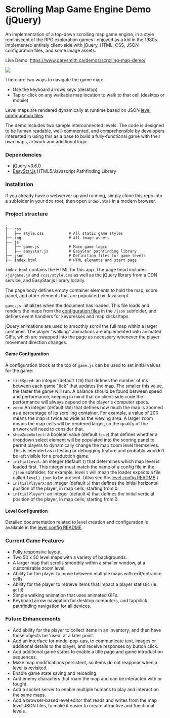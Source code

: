 # Scrolling Map Game Engine Demo (jQuery)

An implementation of a top-down scrolling map game engine, in a style reminiscent of the RPG exploration games I enjoyed as a kid in the 1980s. Implemented entirely client-side with jQuery, HTML, CSS, JSON configuration files, and some image assets. 

Live Demo: <a href="https://www.garysmith.ca/demos/scrolling-map-demo/" target="_blank">https://www.garysmith.ca/demos/scrolling-map-demo/</a>

<a href="https://www.garysmith.ca/demos/scrolling-map-demo/" target="_blank"><img src="https://www.garysmith.ca/assets/demo-scroll-map-screen-grabs.png" /></a>

There are two ways to navigate the game map: 

 - Use the keyboard arrows keys (desktop)
 - Tap or click on any walkable map location to walk to that cell (desktop or mobile)

Level maps are rendered dynamically at runtime based on JSON [level configuration files](https://github.com/garyesmith/scrolling-map-game-engine-demo/tree/master/json). 

The demo includes two sample interconnected levels. The code is designed to be human readable, well-commented, and comprehensible by developers interested in using this as a base to build a fully-functional game with their own maps, artwork and additional logic.


### Dependencies

- jQuery v3.6.0 
- [EasyStar.js](https://github.com/prettymuchbryce/easystarjs) HTML5/Javascript Pathfinding Library


### Installation

If you already have a webserver up and running, simply clone this repo into a subfolder in your doc root, then open `index.html` in a modern browser.


### Project structure

```
.
├── css
│   ├── style.css           # All static game styles
├── img                     # All image assets
├── js                     
│   ├── game.js             # Main game logic
│   ├── easystar.js         # EasyStar pathfinding library
├── json                    # Definition files for game levels
├── index.html              # HTML elements and start page
```

`index.html` contains the HTML for this app. The page head includes `/js/game.js` and `/css/style.css` as well as the jQuery library from a CDN service, and EasyStar.js library locally. 

The page body defines empty container elements to hold the map, score panel, and other elements that are populated by Javascript. 

`game.js` initializes when the document has loaded. This file loads and renders the maps from the [configuration files](https://github.com/garyesmith/scrolling-map-game-engine-demo/tree/master/json) in the `/json` subfolder, and defines event handlers for keypresses and map clicks/taps. 

jQuery animations are used to smoothly scroll the full map within a larger container. The player "walking" animations are implemented with animated GIFs, which are swapped into the page as necessary whenever the player movement direction changes.


#### Game Configuration

A configuration block at the top of `game.js` can be used to set initial values for the game:
- `tickSpeed`: an integer (default `120`) that defines the number of ms between each game "tick" that updates the map. The smaller this value, the faster the game will run. A balance should be found between speed and performance, keeping in mind that on client-side code the performance will always depend on the player's computer specs.
- `zoom`: An integer (default `350`) that defines how much the map is zoomed as a percentage of its scrolling container. For example, a value of 200 means the map is twice as wide as the viewing area. A larger zoom means the map cells will be rendered larger, so the quality of the artwork will need to consider that.
- `showZoomSelect`: a boolean value (default `true`) that defines whether a dropdown select element will be populated into the scoring panel to permit players to dynamically change the map zoom level themselves. This is intended as a testing or debugging feature and probably wouldn't be left visible for a production game.
- `initialLevel`: an integer (default `1`) that determines which map level is loaded first. This integer must match the name of a config file in the `/json` subfolder; for example, level `1` will mean the loader expects a file called `level1.json` to be present. (Also see the [level config README](https://github.com/garyesmith/scrolling-map-game-engine-demo/tree/master/json).) 
- `initialPlayerX`: an integer (default `5`) that defines the initial horizontal position of the player, in map cells, starting from 0.
- `initialPlayerY`: an integer (default `4`) that defines the initial verticial position of the player, in map cells, starting from 0.


#### Level Configuration

Detailed documentation related to level creation and configuration is available in the [level config README](https://github.com/garyesmith/scrolling-map-game-engine-demo/tree/master/json).


### Current Game Features
- Fully responsive layout.
- Two 50 x 50 level maps with a variety of backgrounds.
- A larger map that scrolls smoothly within a smaller window, at a customizable zoom level.
- Ability for the player to move between multiple maps with exit/entrance cells.
- Ability for the player to retrieve items that impact a player statistic (ie. `gold`)
- Simple walking animation that uses animated GIFs.
- Keyboard arrow navigation for desktop computers, and tap/click pathfinding navigation for all devices.

### Future Enhancements
- Add ability for the player to collect items in an inventory, and then have those objects be 'used' at a later point.
- Add an interface for modal pop-ups, to communicate text, images or additional details to the player, and receive responses by button click.
- Add additional game states to enable a title page and game introduction sequences.
- Make map modifications persistent, so items do not reappear when a level is revisited.
- Enable game state saving and reloading.
- Add enemy characters that roam the map and can be interacted with or fought.
- Add a socket server to enable multiple humans to play and interact on the same maps.
- Add a browser-based level editor that reads and writes from the map level JSON files, to make it easier to create attractive and functional levels.